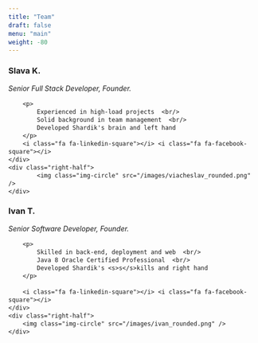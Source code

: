 ```yaml
---
title: "Team"
draft: false
menu: "main"
weight: -80
---
```


<div class="container">
    <div class="left-half">
        <h3 class="no-bottom-margin">Slava K.</h3>
        <em><span class="team-names">Senior Full Stack Developer, Founder.</span></em>  

        <p>
            Experienced in high-load projects  <br/>
            Solid background in team management  <br/>
            Developed Shardik's brain and left hand 
        </p>
        <i class="fa fa-linkedin-square"></i> <i class="fa fa-facebook-square"></i>
    </div>
    <div class="right-half">
            <img class="img-circle" src="/images/viacheslav_rounded.png" />
    </div>
</div>

<div class="clear-block"></div>
<div class="container">
    <div class="left-half">
        <h3 class="no-bottom-margin"> Ivan T. </h3>
        <em><span class="team-names">Senior Software Developer, Founder.</span></em>  

        <p>
            Skilled in back-end, deployment and web  <br/>
            Java 8 Oracle Certified Professional  <br/>
            Developed Shardik's <s>s</s>kills and right hand
        </p>
  
        <i class="fa fa-linkedin-square"></i> <i class="fa fa-facebook-square"></i>
    </div>
    <div class="right-half">
        <img class="img-circle" src="/images/ivan_rounded.png" />
    </div>
</div>